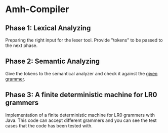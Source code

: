 # Amh-Compiler

## Phase 1: Lexical Analyzing
Preparing the right input for the lexer tool. Provide "tokens" to be passed to the next phase.

## Phase 2: Semantic Analyzing
Give the tokens to the semantical analyzer and check it against the [given grammer](https://github.com/amirosein/Amh-Compiler/blob/master/Grammer.pdf).

## Phase 3: A finite deterministic machine for LR0 grammers
Implementation of a finite deterministic machine for LR0 grammers with Java. This code can accept different grammers and you can see the test cases that the code has been tested with.
